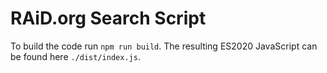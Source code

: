 # RAiD.org Search Script

To build the code run `npm run build`. The resulting ES2020 JavaScript can be found here `./dist/index.js`.

